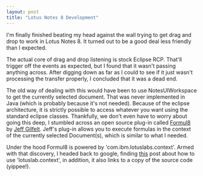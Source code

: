 ```yaml
---
layout: post
title: "Lotus Notes 8 Development"
---
```


I'm finally finished beating my head against the wall trying to get drag and drop to work in Lotus Notes 8. It turned out to be a good deal less friendly than I expected.

The actual core of drag and drop listening is stock Eclipse RCP. That'll trigger off the events as expected, but I found that it wasn't passing anything across. After digging down as far as I could to see if it just wasn't processing the transfer properly, I concluded that it was a dead end.

The old way of dealing with this would have been to use NotesUIWorkspace to get the currently selected document. That was never implemented in Java (which is probably because it's not needed). Because of the eclipse architecture, it is strictly possible to access whatever you want using the standard eclipse classes. Thankfully, we don't even have to worry about going this deep, I stumbled across an open source plug-in called <a href="http://www.jeffgilfelt.com/Formul8/">Formul8</a> by <a href="http://www.jeffgilfelt.com/">Jeff Gilfelt</a>. Jeff's plug-in allows you to execute formulas in the context of the currently selected Document(s), which is similar to what I needed.

Under the hood Formul8 is powered by 'com.ibm.lotuslabs.context'. Armed with that discovery, I headed back to google, finding <a href="https://www.ibm.com/developerworks/lotus/library/notes8-context/">this</a> post  about how to use 'lotuslab.context', in addition, it also links to a copy of the source code (yippee!).
